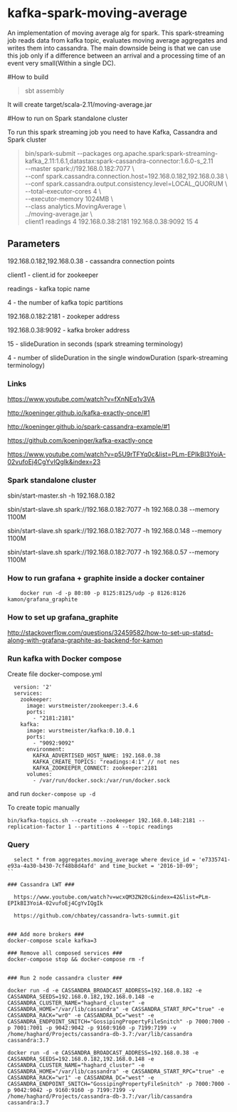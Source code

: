 # kafka-spark-moving-average

An implementation of moving average alg for spark. This spark-streaming job reads data from kafka topic, evaluates moving average aggregates and writes them into cassandra. The main downside being is that we can use this job only if a difference between an arrival and a processing time of an event very small(Within a single DC). 

#How to build

> sbt assembly

It will create target/scala-2.11/moving-average.jar

#How to run on Spark standalone cluster

To run this spark streaming job you need to have Kafka, Cassandra and Spark cluster

> bin/spark-submit --packages org.apache.spark:spark-streaming-kafka_2.11:1.6.1,datastax:spark-cassandra-connector:1.6.0-s_2.11 \
  --master spark://192.168.0.182:7077 \  
  --conf spark.cassandra.connection.host=192.168.0.182,192.168.0.38 \  
  --conf spark.cassandra.output.consistency.level=LOCAL_QUORUM \  
  --total-executor-cores 4 \  
  --executor-memory 1024MB \  
  --class analytics.MovingAverage \  
  ../moving-average.jar \  
  client1 readings 4 192.168.0.38:2181 192.168.0.38:9092 15 4

## Parameters 

192.168.0.182,192.168.0.38 - cassandra connection points

client1 - client.id for zookeeper

readings - kafka topic name

4 - the number of kafka topic partitions  

192.168.0.182:2181 - zookeper address

192.168.0.38:9092 - kafka broker address 

15 - slideDuration in seconds (spark streaming terminology)
 
4 - number of slideDuration in the single windowDuration (spark-streaming terminology) 


### Links ###
  https://www.youtube.com/watch?v=fXnNEq1v3VA
  
  http://koeninger.github.io/kafka-exactly-once/#1
  
  http://koeninger.github.io/spark-cassandra-example/#1
  
  https://github.com/koeninger/kafka-exactly-once
  
  https://www.youtube.com/watch?v=p5U9rTFYq0c&list=PLm-EPIkBI3YoiA-02vufoEj4CgYvIQgIk&index=23


### Spark standalone cluster ###

sbin/start-master.sh -h 192.168.0.182

sbin/start-slave.sh spark://192.168.0.182:7077 -h 192.168.0.38 --memory 1100M

sbin/start-slave.sh spark://192.168.0.182:7077 -h 192.168.0.148 --memory 1100M

sbin/start-slave.sh spark://192.168.0.182:7077 -h 192.168.0.57 --memory 1100M


### How to run grafana + graphite inside a docker container ###   

``` 
    docker run -d -p 80:80 -p 8125:8125/udp -p 8126:8126 kamon/grafana_graphite
```

### How to set up grafana_graphite ### 

http://stackoverflow.com/questions/32459582/how-to-set-up-statsd-along-with-grafana-graphite-as-backend-for-kamon

### Run kafka with Docker compose  ###

Create file docker-compose.yml
```
  version: '2'
  services:
    zookeeper:
      image: wurstmeister/zookeeper:3.4.6
      ports:
        - "2181:2181"
    kafka:
      image: wurstmeister/kafka:0.10.0.1
      ports:
        - "9092:9092"
      environment:
        KAFKA_ADVERTISED_HOST_NAME: 192.168.0.38
        KAFKA_CREATE_TOPICS: "readings:4:1" // not nes
        KAFKA_ZOOKEEPER_CONNECT: zookeeper:2181        
      volumes:
        - /var/run/docker.sock:/var/run/docker.sock
```
and run `docker-compose up -d`


To create topic manually

`bin/kafka-topics.sh --create --zookeeper 192.168.0.148:2181 --replication-factor 1 --partitions 4 --topic readings`


### Query ###
 
```
  select * from aggregates.moving_average where device_id = 'e7335741-e93a-4a30-b430-7cf48b8d4afd' and time_bucket = '2016-10-09';
``

### Cassandra LWT ###

  https://www.youtube.com/watch?v=wcxQM3ZN20c&index=42&list=PLm-EPIkBI3YoiA-02vufoEj4CgYvIQgIk

  https://github.com/chbatey/cassandra-lwts-summit.git


### Add more brokers ### 
docker-compose scale kafka=3

### Remove all composed services ###
docker-compose stop && docker-compose rm -f


### Run 2 node cassandra cluster ###

docker run -d -e CASSANDRA_BROADCAST_ADDRESS=192.168.0.182 -e CASSANDRA_SEEDS=192.168.0.182,192.168.0.148 -e CASSANDRA_CLUSTER_NAME="haghard_cluster" -e CASSANDRA_HOME="/var/lib/cassandra" -e CASSANDRA_START_RPC="true" -e CASSANDRA_RACK="wr0" -e CASSANDRA_DC="west" -e CASSANDRA_ENDPOINT_SNITCH="GossipingPropertyFileSnitch" -p 7000:7000 -p 7001:7001 -p 9042:9042 -p 9160:9160 -p 7199:7199 -v /home/haghard/Projects/cassandra-db-3.7:/var/lib/cassandra cassandra:3.7

docker run -d -e CASSANDRA_BROADCAST_ADDRESS=192.168.0.38 -e CASSANDRA_SEEDS=192.168.0.182,192.168.0.148 -e CASSANDRA_CLUSTER_NAME="haghard_cluster" -e CASSANDRA_HOME="/var/lib/cassandra" -e CASSANDRA_START_RPC="true" -e CASSANDRA_RACK="wr1" -e CASSANDRA_DC="west" -e CASSANDRA_ENDPOINT_SNITCH="GossipingPropertyFileSnitch" -p 7000:7000 -p 9042:9042 -p 9160:9160 -p 7199:7199 -v /home/haghard/Projects/cassandra-db-3.7:/var/lib/cassandra cassandra:3.7



